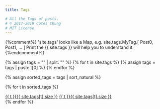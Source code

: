 ```yaml
---
title: Tags

# All the Tags of posts.
# © 2017-2019 Cotes Chung
# MIT License
---
```


{%comment%}
  'site.tags' looks like a Map, e.g. site.tags.MyTag.[ Post0, Post1, ... ]
  Print the {{ site.tags }} will help you to understand it.
{%endcomment%}
<div id="tags" class="d-flex flex-wrap">
{% assign tags = "" | split: "" %}
{% for t in site.tags %}
  {% assign tags = tags | push: t[0] %}
{% endfor %}

{% assign sorted_tags = tags | sort_natural %}

{% for t in sorted_tags %}
  <div>
    <a class="tag" href="{{ site.baseurl }}/tags/{{ t | downcase | replace: ' ', '-' }}/">{{ t }}<span class="text-muted">{{ site.tags[t].size }}</span></a>
    <a class="tag" href="{{ site.baseurl }}/posts/{{ t | downcase | replace: ' ', '-' }}/">{{ t }}<span class="text-muted">{{ site.tags[t].size }}</span></a>
  </div>
{% endfor %}

</div>
